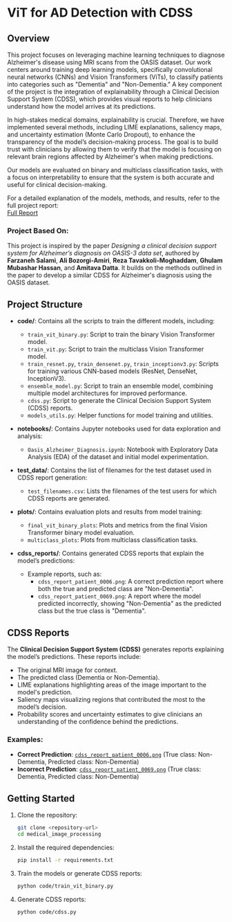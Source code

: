 # ViT for AD Detection with CDSS

## Overview

This project focuses on leveraging machine learning techniques to diagnose Alzheimer's disease using MRI scans from the OASIS dataset. Our work centers around training deep learning models, specifically convolutional neural networks (CNNs) and Vision Transformers (ViTs), to classify patients into categories such as "Dementia" and "Non-Dementia." A key component of the project is the integration of explainability through a Clinical Decision Support System (CDSS), which provides visual reports to help clinicians understand how the model arrives at its predictions.

In high-stakes medical domains, explainability is crucial. Therefore, we have implemented several methods, including LIME explanations, saliency maps, and uncertainty estimation (Monte Carlo Dropout), to enhance the transparency of the model’s decision-making process. The goal is to build trust with clinicians by allowing them to verify that the model is focusing on relevant brain regions affected by Alzheimer's when making predictions.

Our models are evaluated on binary and multiclass classification tasks, with a focus on interpretability to ensure that the system is both accurate and useful for clinical decision-making.

For a detailed explanation of the models, methods, and results, refer to the full project report:  
[Full Report](https://drive.google.com/file/d/1plcKaKjirVqjsOg2Snph4bWNQPlCIZw0/view?usp=sharing)

### Project Based On:
This project is inspired by the paper *Designing a clinical decision support system for Alzheimer’s diagnosis on OASIS-3 data set*, authored by **Farzaneh Salami**, **Ali Bozorgi-Amiri**, **Reza Tavakkoli-Moghaddam**, **Ghulam Mubashar Hassan**, and **Amitava Datta**. It builds on the methods outlined in the paper to develop a similar CDSS for Alzheimer's diagnosis using the OASIS dataset.

## Project Structure

- **code/**: Contains all the scripts to train the different models, including:
    - `train_vit_binary.py`: Script to train the binary Vision Transformer model.
    - `train_vit.py`: Script to train the multiclass Vision Transformer model.
    - `train_resnet.py`, `train_densenet.py`, `train_inceptionv3.py`: Scripts for training various CNN-based models (ResNet, DenseNet, InceptionV3).
    - `ensemble_model.py`: Script to train an ensemble model, combining multiple model architectures for improved performance.
    - `cdss.py`: Script to generate the Clinical Decision Support System (CDSS) reports.
    - `models_utils.py`: Helper functions for model training and utilities.

- **notebooks/**: Contains Jupyter notebooks used for data exploration and analysis:
    - `Oasis_Alzheimer_Diagnosis.ipynb`: Notebook with Exploratory Data Analysis (EDA) of the dataset and initial model experimentation.

- **test_data/**: Contains the list of filenames for the test dataset used in CDSS report generation:
    - `test_filenames.csv`: Lists the filenames of the test users for which CDSS reports are generated.

- **plots/**: Contains evaluation plots and results from model training:
    - `final_vit_binary_plots`: Plots and metrics from the final Vision Transformer binary model evaluation.
    - `multiclass_plots`: Plots from multiclass classification tasks.

- **cdss_reports/**: Contains generated CDSS reports that explain the model’s predictions:
    - Example reports, such as:
      - `cdss_report_patient_0006.png`: A correct prediction report where both the true and predicted class are "Non-Dementia".
      - `cdss_report_patient_0069.png`: A report where the model predicted incorrectly, showing "Non-Dementia" as the predicted class but the true class is "Dementia".

## CDSS Reports

The **Clinical Decision Support System (CDSS)** generates reports explaining the model’s predictions. These reports include:
- The original MRI image for context.
- The predicted class (Dementia or Non-Dementia).
- LIME explanations highlighting areas of the image important to the model's prediction.
- Saliency maps visualizing regions that contributed the most to the model’s decision.
- Probability scores and uncertainty estimates to give clinicians an understanding of the confidence behind the predictions.

### Examples:
- **Correct Prediction**: [`cdss_report_patient_0006.png`](./cdss_reports/cdss_report_patient_0006.png) (True class: Non-Dementia, Predicted class: Non-Dementia)
- **Incorrect Prediction**: [`cdss_report_patient_0069.png`](./cdss_reports/cdss_report_patient_0069.png) (True class: Dementia, Predicted class: Non-Dementia)


## Getting Started

1. Clone the repository:
    ```bash
    git clone <repository-url>
    cd medical_image_processing
    ```

2. Install the required dependencies:
    ```bash
    pip install -r requirements.txt
    ```

3. Train the models or generate CDSS reports:
    ```bash
    python code/train_vit_binary.py
    ```

4. Generate CDSS reports:
    ```bash
    python code/cdss.py
    ```

